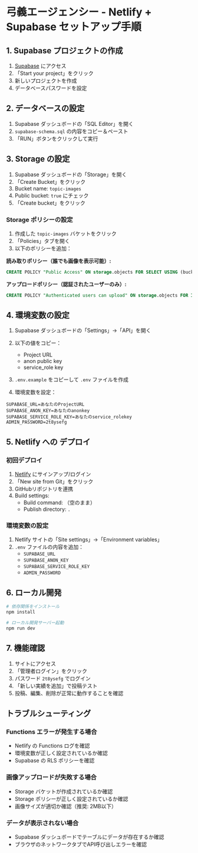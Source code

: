 # 弓義エージェンシー - Netlify + Supabase セットアップ手順

## 1. Supabase プロジェクトの作成

1. [Supabase](https://supabase.com) にアクセス
2. 「Start your project」をクリック
3. 新しいプロジェクトを作成
4. データベースパスワードを設定

## 2. データベースの設定

1. Supabase ダッシュボードの「SQL Editor」を開く
2. `supabase-schema.sql` の内容をコピー＆ペースト
3. 「RUN」ボタンをクリックして実行

## 3. Storage の設定

1. Supabase ダッシュボードの「Storage」を開く
2. 「Create Bucket」をクリック
3. Bucket name: `topic-images`
4. Public bucket: `true` にチェック
5. 「Create bucket」をクリック

### Storage ポリシーの設定
1. 作成した `topic-images` バケットをクリック
2. 「Policies」タブを開く
3. 以下のポリシーを追加：

**読み取りポリシー（誰でも画像を表示可能）:**
```sql
CREATE POLICY "Public Access" ON storage.objects FOR SELECT USING (bucket_id = 'topic-images');
```

**アップロードポリシー（認証されたユーザーのみ）:**
```sql
CREATE POLICY "Authenticated users can upload" ON storage.objects FOR INSERT WITH CHECK (bucket_id = 'topic-images');
```

## 4. 環境変数の設定

1. Supabase ダッシュボードの「Settings」→「API」を開く
2. 以下の値をコピー：
   - Project URL
   - anon public key
   - service_role key

3. `.env.example` をコピーして `.env` ファイルを作成
4. 環境変数を設定：

```env
SUPABASE_URL=あなたのProjectURL
SUPABASE_ANON_KEY=あなたのanonkey
SUPABASE_SERVICE_ROLE_KEY=あなたのservice_rolekey
ADMIN_PASSWORD=2t8ysefg
```

## 5. Netlify への デプロイ

### 初回デプロイ
1. [Netlify](https://netlify.com) にサインアップ/ログイン
2. 「New site from Git」をクリック
3. GitHubリポジトリを連携
4. Build settings:
   - Build command: （空のまま）
   - Publish directory: `.`

### 環境変数の設定
1. Netlify サイトの「Site settings」→「Environment variables」
2. `.env` ファイルの内容を追加：
   - `SUPABASE_URL`
   - `SUPABASE_ANON_KEY`
   - `SUPABASE_SERVICE_ROLE_KEY`
   - `ADMIN_PASSWORD`

## 6. ローカル開発

```bash
# 依存関係をインストール
npm install

# ローカル開発サーバー起動
npm run dev
```

## 7. 機能確認

1. サイトにアクセス
2. 「管理者ログイン」をクリック
3. パスワード `2t8ysefg` でログイン
4. 「新しい実績を追加」で投稿テスト
5. 投稿、編集、削除が正常に動作することを確認

## トラブルシューティング

### Functions エラーが発生する場合
- Netlify の Functions ログを確認
- 環境変数が正しく設定されているか確認
- Supabase の RLS ポリシーを確認

### 画像アップロードが失敗する場合
- Storage バケットが作成されているか確認
- Storage ポリシーが正しく設定されているか確認
- 画像サイズが適切か確認（推奨: 2MB以下）

### データが表示されない場合
- Supabase ダッシュボードでテーブルにデータが存在するか確認
- ブラウザのネットワークタブでAPI呼び出しエラーを確認